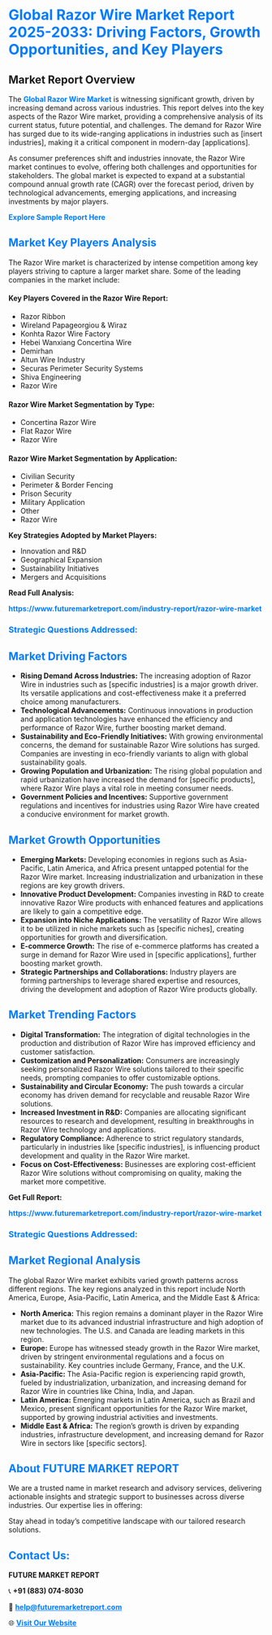 <h1 style="color: #007BFF;">Global Razor Wire Market Report 2025-2033: Driving Factors, Growth Opportunities, and Key Players</h1>

<section id="overview">
<h2>Market Report Overview</h2>
<p>The <a href="https://www.futuremarketreport.com/industry-report/razor-wire-market" style="color: #007BFF; text-decoration: none;"><strong>Global Razor Wire Market</strong></a> is witnessing significant growth, driven by increasing demand across various industries. This report delves into the key aspects of the Razor Wire market, providing a comprehensive analysis of its current status, future potential, and challenges. The demand for Razor Wire has surged due to its wide-ranging applications in industries such as [insert industries], making it a critical component in modern-day [applications].</p>
<p>As consumer preferences shift and industries innovate, the Razor Wire market continues to evolve, offering both challenges and opportunities for stakeholders. The global market is expected to expand at a substantial compound annual growth rate (CAGR) over the forecast period, driven by technological advancements, emerging applications, and increasing investments by major players.</p>
</section>

<section id="overview">
<p><a href="https://www.futuremarketreport.com/request-sample/reportId=96872" style="color: #007BFF; text-decoration: none;"><strong>Explore Sample Report Here</strong></a></p>
</section>

<section id="key-players">
<h2 style="color: #007BFF;">Market Key Players Analysis</h2>
<p>The Razor Wire market is characterized by intense competition among key players striving to capture a larger market share. Some of the leading companies in the market include:</p>
<h4>Key Players Covered in the Razor Wire Report:</h4>
<ul><li>Razor Ribbon</li><li>Wireland Papageorgiou &amp; Wiraz</li><li>Konhta Razor Wire Factory</li><li>Hebei Wanxiang Concertina Wire</li><li>Demirhan</li><li>Altun Wire Industry</li><li>Securas Perimeter Security Systems</li><li>Shiva Engineering</li><li>Razor Wire</li></ul>
<h4>Razor Wire Market Segmentation by Type:</h4>
<ul><li>Concertina Razor Wire</li><li>Flat Razor Wire</li><li>Razor Wire</li></ul>

<h4>Razor Wire Market Segmentation by Application:</h4>
<ul><li>Civilian Security</li><li>Perimeter &amp; Border Fencing</li><li>Prison Security</li><li>Military Application</li><li>Other</li><li>Razor Wire</li></ul>
<p><strong>Key Strategies Adopted by Market Players:</strong></p>
<ul>
<li>Innovation and R&D</li>
<li>Geographical Expansion</li>
<li>Sustainability Initiatives</li>
<li>Mergers and Acquisitions</li>
</ul>
</section>

<section>
<p><strong>Read Full Analysis: </strong></p><a href="https://www.futuremarketreport.com/industry-report/razor-wire-market" style="color: #007BFF; text-decoration: none;"><strong>https://www.futuremarketreport.com/industry-report/razor-wire-market</strong></a>
<h3 style="color: #007BFF;">Strategic Questions Addressed:</h3>
</section>

<section id="driving-factors">
<h2 style="color: #007BFF;">Market Driving Factors</h2>
<ul>
<li><strong>Rising Demand Across Industries:</strong> The increasing adoption of Razor Wire in industries such as [specific industries] is a major growth driver. Its versatile applications and cost-effectiveness make it a preferred choice among manufacturers.</li>
<li><strong>Technological Advancements:</strong> Continuous innovations in production and application technologies have enhanced the efficiency and performance of Razor Wire, further boosting market demand.</li>
<li><strong>Sustainability and Eco-Friendly Initiatives:</strong> With growing environmental concerns, the demand for sustainable Razor Wire solutions has surged. Companies are investing in eco-friendly variants to align with global sustainability goals.</li>
<li><strong>Growing Population and Urbanization:</strong> The rising global population and rapid urbanization have increased the demand for [specific products], where Razor Wire plays a vital role in meeting consumer needs.</li>
<li><strong>Government Policies and Incentives:</strong> Supportive government regulations and incentives for industries using Razor Wire have created a conducive environment for market growth.</li>
</ul>
</section>

<section id="growth-opportunities">
<h2 style="color: #007BFF;">Market Growth Opportunities</h2>
<ul>
<li><strong>Emerging Markets:</strong> Developing economies in regions such as Asia-Pacific, Latin America, and Africa present untapped potential for the Razor Wire market. Increasing industrialization and urbanization in these regions are key growth drivers.</li>
<li><strong>Innovative Product Development:</strong> Companies investing in R&D to create innovative Razor Wire products with enhanced features and applications are likely to gain a competitive edge.</li>
<li><strong>Expansion into Niche Applications:</strong> The versatility of Razor Wire allows it to be utilized in niche markets such as [specific niches], creating opportunities for growth and diversification.</li>
<li><strong>E-commerce Growth:</strong> The rise of e-commerce platforms has created a surge in demand for Razor Wire used in [specific applications], further boosting market growth.</li>
<li><strong>Strategic Partnerships and Collaborations:</strong> Industry players are forming partnerships to leverage shared expertise and resources, driving the development and adoption of Razor Wire products globally.</li>
</ul>
</section>

<section id="trending-factors">
<h2 style="color: #007BFF;">Market Trending Factors</h2>
<ul>
<li><strong>Digital Transformation:</strong> The integration of digital technologies in the production and distribution of Razor Wire has improved efficiency and customer satisfaction.</li>
<li><strong>Customization and Personalization:</strong> Consumers are increasingly seeking personalized Razor Wire solutions tailored to their specific needs, prompting companies to offer customizable options.</li>
<li><strong>Sustainability and Circular Economy:</strong> The push towards a circular economy has driven demand for recyclable and reusable Razor Wire solutions.</li>
<li><strong>Increased Investment in R&D:</strong> Companies are allocating significant resources to research and development, resulting in breakthroughs in Razor Wire technology and applications.</li>
<li><strong>Regulatory Compliance:</strong> Adherence to strict regulatory standards, particularly in industries like [specific industries], is influencing product development and quality in the Razor Wire market.</li>
<li><strong>Focus on Cost-Effectiveness:</strong> Businesses are exploring cost-efficient Razor Wire solutions without compromising on quality, making the market more competitive.</li>
</ul>
</section>

<section>
<p><strong>Get Full Report: </strong></p><a href="https://www.futuremarketreport.com/industry-report/razor-wire-market" style="color: #007BFF; text-decoration: none;"><strong>https://www.futuremarketreport.com/industry-report/razor-wire-market</strong></a>
<h3 style="color: #007BFF;">Strategic Questions Addressed:</h3>
</section>


<section id="regional-analysis">
<h2 style="color: #007BFF;">Market Regional Analysis</h2>
<p>The global Razor Wire market exhibits varied growth patterns across different regions. The key regions analyzed in this report include North America, Europe, Asia-Pacific, Latin America, and the Middle East & Africa:</p>
<ul>
<li><strong>North America:</strong> This region remains a dominant player in the Razor Wire market due to its advanced industrial infrastructure and high adoption of new technologies. The U.S. and Canada are leading markets in this region.</li>
<li><strong>Europe:</strong> Europe has witnessed steady growth in the Razor Wire market, driven by stringent environmental regulations and a focus on sustainability. Key countries include Germany, France, and the U.K.</li>
<li><strong>Asia-Pacific:</strong> The Asia-Pacific region is experiencing rapid growth, fueled by industrialization, urbanization, and increasing demand for Razor Wire in countries like China, India, and Japan.</li>
<li><strong>Latin America:</strong> Emerging markets in Latin America, such as Brazil and Mexico, present significant opportunities for the Razor Wire market, supported by growing industrial activities and investments.</li>
<li><strong>Middle East & Africa:</strong> The region’s growth is driven by expanding industries, infrastructure development, and increasing demand for Razor Wire in sectors like [specific sectors].</li>
</ul>
</section>

<footer>
<h2 style="color: #007BFF;">About FUTURE MARKET REPORT</h2>
<p>We are a trusted name in market research and advisory services, delivering actionable insights and strategic support to businesses across diverse industries. Our expertise lies in offering:</p>

<p>Stay ahead in today’s competitive landscape with our tailored research solutions.</p>

<h2 style="color: #007BFF;">Contact Us:</h2>
<p><strong>FUTURE MARKET REPORT</strong></p>
<p>📞 <strong>+91 (883) 074-8030</strong></p>
<p>📧 <strong><a href="mailto:help@futuremarketreport.com" style="color: #007BFF;">help@futuremarketreport.com</a></strong></p>
<p>🌐 <strong><a href="https://www.futuremarketreport.com/" style="color: #007BFF;">Visit Our Website</a></strong></p>
</footer>